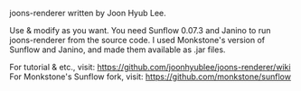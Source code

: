 joons-renderer written by Joon Hyub Lee.

Use & modify as you want. You need Sunflow 0.07.3 and Janino to run joons-renderer from the source code. I used Monkstone's version of Sunflow and Janino, and made them available as .jar files.  

For tutorial & etc., visit: https://github.com/joonhyublee/joons-renderer/wiki  
For Monkstone's Sunflow fork, visit: https://github.com/monkstone/sunflow
